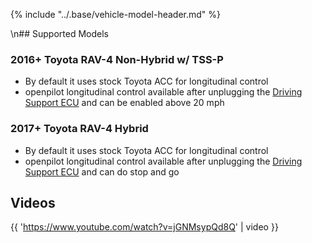 {% include "../.base/vehicle-model-header.md" %}

\n## Supported Models

### 2016+ Toyota RAV-4 Non-Hybrid w/ TSS-P

- By default it uses stock Toyota ACC for longitudinal control
- openpilot longitudinal control available after unplugging the [Driving Support ECU](https://community.comma.ai/wiki/index.php/Toyota#Rav4_.28for_openpilot.29) and can be enabled above 20 mph

### 2017+ Toyota RAV-4 Hybrid

- By default it uses stock Toyota ACC for longitudinal control
- openpilot longitudinal control available after unplugging the [Driving Support ECU](https://community.comma.ai/wiki/index.php/Toyota#Rav4_.28for_openpilot.29) and can do stop and go


## Videos

{{ 'https://www.youtube.com/watch?v=jGNMsypQd8Q' | video }}